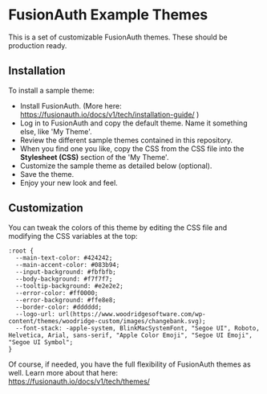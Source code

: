 # FusionAuth Example Themes

This is a set of customizable FusionAuth themes. These should be production ready.

## Installation

To install a sample theme: 

* Install FusionAuth. (More here: https://fusionauth.io/docs/v1/tech/installation-guide/ )
* Log in to FusionAuth and copy the default theme. Name it something else, like 'My Theme'.
* Review the different sample themes contained in this repository. 
* When you find one you like, copy the CSS from the CSS file into the **Stylesheet (CSS)** section of the 'My Theme'.
* Customize the sample theme as detailed below (optional).
* Save the theme.
* Enjoy your new look and feel.

## Customization

You can tweak the colors of this theme by editing the CSS file and modifying the CSS variables at the top:

```
:root {
  --main-text-color: #424242;
  --main-accent-color: #083b94;
  --input-background: #fbfbfb;
  --body-background: #f7f7f7;
  --tooltip-background: #e2e2e2;
  --error-color: #ff0000;
  --error-background: #ffe8e8;
  --border-color: #dddddd;
  --logo-url: url(https://www.woodridgesoftware.com/wp-content/themes/woodridge-custom/images/changebank.svg);
  --font-stack: -apple-system, BlinkMacSystemFont, "Segoe UI", Roboto, Helvetica, Arial, sans-serif, "Apple Color Emoji", "Segoe UI Emoji", "Segoe UI Symbol";
}
```

Of course, if needed, you have the full flexibility of FusionAuth themes as well. Learn more about that here: https://fusionauth.io/docs/v1/tech/themes/
